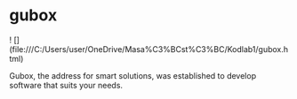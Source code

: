 # gubox
! [] (file:///C:/Users/user/OneDrive/Masa%C3%BCst%C3%BC/Kodlab1/gubox.html)

Gubox, the address for smart solutions, was established to develop software that suits your needs.
